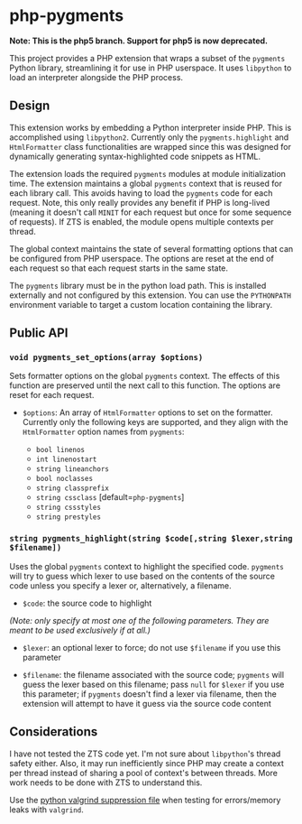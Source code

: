 # php-pygments

**Note: This is the php5 branch. Support for php5 is now deprecated.**

This project provides a PHP extension that wraps a subset of the `pygments` Python library, streamlining it for use in PHP userspace. It uses `libpython` to load an interpreter alongside the PHP process.

## Design

This extension works by embedding a Python interpreter inside PHP. This is accomplished using `libpython2`. Currently only the `pygments.highlight` and `HtmlFormatter` class functionalities are wrapped since this was designed for dynamically generating syntax-highlighted code snippets as HTML.

The extension loads the required `pygments` modules at module initialization time. The extension maintains a global `pygments` context that is reused for each library call. This avoids having to load the `pygments` code for each request. Note, this only really provides any benefit if PHP is long-lived (meaning it doesn't call `MINIT` for each request but once  for some sequence of requests). If ZTS is enabled, the module opens multiple contexts per thread.

The global context maintains the state of several formatting options that can be configured from PHP userspace. The options are reset at the end of each request so that each request starts in the same state.

The `pygments` library must be in the python load path. This is installed externally and not configured by this extension. You can use the `PYTHONPATH` environment variable to target a custom location containing the library.

## Public API

### `void pygments_set_options(array $options)`

Sets formatter options on the global `pygments` context. The effects of this function are preserved until the next call to this function. The options are reset for each request.

* `$options`: An array of `HtmlFormatter` options to set on the formatter. Currently only the following keys are supported, and they align with the `HtmlFormatter` option names from `pygments`:

    - `bool linenos`
    - `int linenostart`
    - `string lineanchors`
    - `bool noclasses`
    - `string classprefix`
    - `string cssclass`     [default=`php-pygments`]
    - `string cssstyles`
    - `string prestyles`

### `string pygments_highlight(string $code[,string $lexer,string $filename])`

Uses the global `pygments` context to highlight the specified code. `pygments` will try to guess which lexer to use based on the contents of the source code unless you specify a lexer or, alternatively, a filename.

* `$code`: the source code to highlight

_(Note: only specify at most one of the following parameters. They are meant to be used exclusively if at all.)_

* `$lexer`: an optional lexer to force; do not use `$filename` if you use this parameter

* `$filename`: the filename associated with the source code; `pygments` will guess the lexer based on this filename; pass `null` for `$lexer` if you use this parameter; if `pygments` doesn't find a lexer via filename, then the extension will attempt to have it guess via the source code content

## Considerations

I have not tested the ZTS code yet. I'm not sure about `libpython`'s thread safety either. Also, it may run inefficiently since PHP may create a context per thread instead of sharing a pool of context's between threads. More work needs to be done with ZTS to understand this.

Use the [python valgrind suppression file](https://svn.python.org/projects/python/trunk/Misc/valgrind-python.supp) when testing for errors/memory leaks with `valgrind`.

